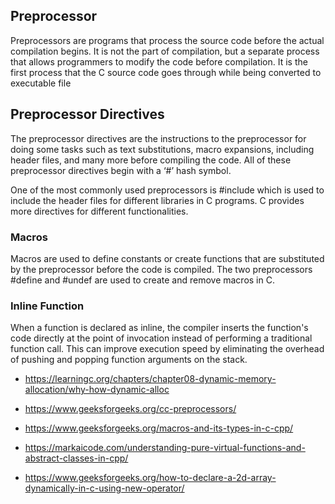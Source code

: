 ## Preprocessor

Preprocessors are programs that process the source code before the actual compilation begins. It is not the part of compilation, but a separate process that allows programmers to modify the code before compilation. It is the first process that the C source code goes through while being converted to executable file


## Preprocessor Directives

The preprocessor directives are the instructions to the preprocessor for doing some tasks such as text substitutions, macro expansions, including header files, and many more before compiling the code. All of these preprocessor directives begin with a ‘#’ hash symbol.

One of the most commonly used preprocessors is #include which is used to include the header files for different libraries in C programs. C provides more directives for different functionalities.

### Macros 
Macros are used to define constants or create functions that are substituted by the preprocessor before the code is compiled. The two preprocessors #define and #undef are used to create and remove macros in C.

### Inline Function
When a function is declared as inline, the compiler inserts the function's code directly at the point of invocation instead of performing a traditional function call. This can improve execution speed by eliminating the overhead of pushing and popping function arguments on the stack.



* https://learningc.org/chapters/chapter08-dynamic-memory-allocation/why-how-dynamic-alloc


* https://www.geeksforgeeks.org/cc-preprocessors/

* https://www.geeksforgeeks.org/macros-and-its-types-in-c-cpp/

* https://markaicode.com/understanding-pure-virtual-functions-and-abstract-classes-in-cpp/

* https://www.geeksforgeeks.org/how-to-declare-a-2d-array-dynamically-in-c-using-new-operator/